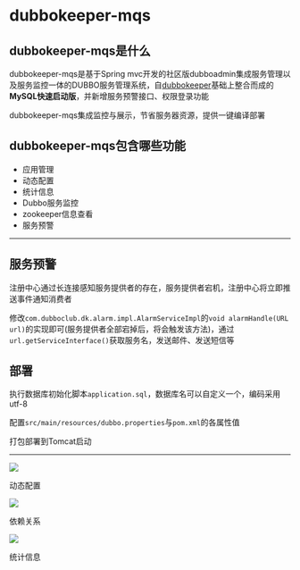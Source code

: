 # dubbokeeper-mqs

## dubbokeeper-mqs是什么

dubbokeeper-mqs是基于Spring mvc开发的社区版dubboadmin集成服务管理以及服务监控一体的DUBBO服务管理系统，自[dubbokeeper](https://github.com/dubboclub/dubbokeeper)基础上整合而成的**MySQL快速启动版**，并新增服务预警接口、权限登录功能

dubbokeeper-mqs集成监控与展示，节省服务器资源，提供一键编译部署

## dubbokeeper-mqs包含哪些功能

- 应用管理
- 动态配置
- 统计信息
- Dubbo服务监控
- zookeeper信息查看
- 服务预警

---

## 服务预警

注册中心通过长连接感知服务提供者的存在，服务提供者宕机，注册中心将立即推送事件通知消费者

修改`com.dubboclub.dk.alarm.impl.AlarmServiceImpl`的`void alarmHandle(URL url)`的实现即可(服务提供者全部宕掉后，将会触发该方法)，通过`url.getServiceInterface()`获取服务名，发送邮件、发送短信等

## 部署

执行数据库初始化脚本`application.sql`，数据库名可以自定义一个，编码采用utf-8

配置`src/main/resources/dubbo.properties`与`pom.xml`的各属性值

打包部署到Tomcat启动

---

![](https://raw.githubusercontent.com/zylele/dubbokeeper-mqs/master/screenshots/dubbokeeper-service.png)

动态配置

![](https://raw.githubusercontent.com/zylele/dubbokeeper-mqs/master/screenshots/dubbokeeper-dpc.png)

依赖关系

![](https://raw.githubusercontent.com/zylele/dubbokeeper-mqs/master/screenshots/dubbokeeper-monitor.png)

统计信息
